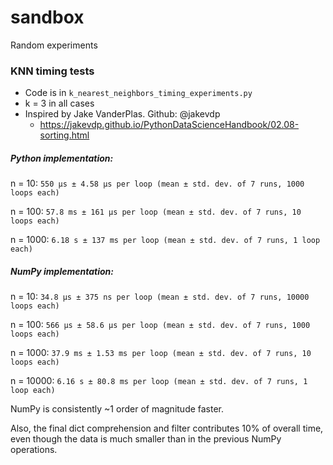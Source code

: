 # sandbox
Random experiments


### KNN timing tests
- Code is in `k_nearest_neighbors_timing_experiments.py`
- k = 3 in all cases
- Inspired by Jake VanderPlas. Github: @jakevdp
    - https://jakevdp.github.io/PythonDataScienceHandbook/02.08-sorting.html


##### Python implementation:
n = 10:
`550 µs ± 4.58 µs per loop (mean ± std. dev. of 7 runs, 1000 loops each)`

n = 100: `57.8 ms ± 161 µs per loop (mean ± std. dev. of 7 runs, 10 loops each)`

n = 1000: `6.18 s ± 137 ms per loop (mean ± std. dev. of 7 runs, 1 loop each)`


##### NumPy implementation:
n = 10: `34.8 µs ± 375 ns per loop (mean ± std. dev. of 7 runs, 10000 loops each)`

n = 100: `566 µs ± 58.6 µs per loop (mean ± std. dev. of 7 runs, 1000 loops each)`

n = 1000: `37.9 ms ± 1.53 ms per loop (mean ± std. dev. of 7 runs, 10 loops each)`

n = 10000: `6.16 s ± 80.8 ms per loop (mean ± std. dev. of 7 runs, 1 loop each)`

NumPy is consistently ~1 order of magnitude faster.

Also, the final dict comprehension and filter contributes 10% of overall time, even though the data is much smaller
than in the previous NumPy operations.
